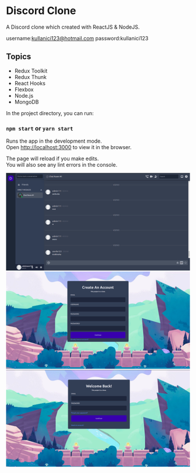 # Discord Clone

A Discord clone which created with ReactJS & NodeJS.

username:kullanici123@hotmail.com password:kullanici123

## Topics

- Redux Toolkit
- Redux Thunk
- React Hooks
- Flexbox
- Node.js
- MongoDB

In the project directory, you can run:

### `npm start` or `yarn start`


Runs the app in the development mode.\
Open [http://localhost:3000](http://localhost:3000) to view it in the browser.

The page will reload if you make edits.\
You will also see any lint errors in the console.

![Main](client/public/discordMain.png)
![RegisterPage](client/public/discordregister.png)
![Main](client/public/discordlogin.png)

